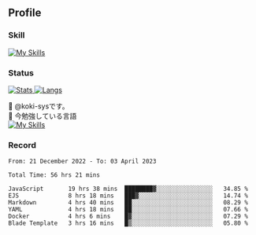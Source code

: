 ## Profile
### Skill
[![My Skills](https://skillicons.dev/icons?i=html,css,javascript,php,java,nodejs,react,bootstrap,docker,laravel,git,github,githubactions,materialui&theme=dark)](https://skillicons.dev)<br>
### Status
[![Stats](https://github-readme-stats.vercel.app/api?username=koki-sys&count_private=true&show_icons=true)
![Langs](https://github-readme-stats.vercel.app/api/top-langs/?username=koki-sys&layout=compact)](https://github.com/koki-sys)

👋 @koki-sysです。<br/>
🌱 今勉強している言語<br/>
[![My Skills](https://skillicons.dev/icons?i=typescript,react,golang&theme=dark)](https://skillicons.dev)


<!---
koki-sys/koki-sys is a ✨ special ✨ repository because its `README.md` (this file) appears on your GitHub profile.
You can click the Preview link to take a look at your changes.
--->

### Record
<!--START_SECTION:waka-->

```text
From: 21 December 2022 - To: 03 April 2023

Total Time: 56 hrs 21 mins

JavaScript       19 hrs 38 mins  ████████▓░░░░░░░░░░░░░░░░   34.85 %
EJS              8 hrs 18 mins   ███▓░░░░░░░░░░░░░░░░░░░░░   14.74 %
Markdown         4 hrs 40 mins   ██░░░░░░░░░░░░░░░░░░░░░░░   08.29 %
YAML             4 hrs 18 mins   ██░░░░░░░░░░░░░░░░░░░░░░░   07.66 %
Docker           4 hrs 6 mins    █▓░░░░░░░░░░░░░░░░░░░░░░░   07.29 %
Blade Template   3 hrs 16 mins   █▒░░░░░░░░░░░░░░░░░░░░░░░   05.80 %
```

<!--END_SECTION:waka-->
